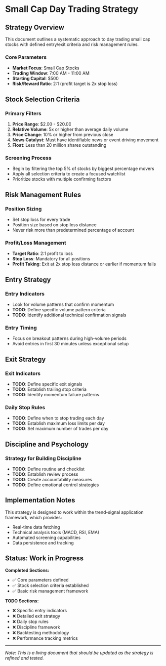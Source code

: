 # Small Cap Day Trading Strategy

## Strategy Overview

This document outlines a systematic approach to day trading small cap stocks with defined entry/exit criteria and risk management rules.

### Core Parameters
- **Market Focus**: Small Cap Stocks
- **Trading Window**: 7:00 AM - 11:00 AM
- **Starting Capital**: $500
- **Risk/Reward Ratio**: 2:1 (profit target is 2x stop loss)

## Stock Selection Criteria

### Primary Filters
1. **Price Range**: $2.00 - $20.00
2. **Relative Volume**: 5x or higher than average daily volume
3. **Price Change**: 10% or higher from previous close
4. **News Catalyst**: Must have identifiable news or event driving movement
5. **Float**: Less than 20 million shares outstanding

### Screening Process
- Begin by filtering the top 5% of stocks by biggest percentage movers
- Apply all selection criteria to create a focused watchlist
- Prioritize stocks with multiple confirming factors

## Risk Management Rules

### Position Sizing
- Set stop loss for every trade
- Position size based on stop loss distance
- Never risk more than predetermined percentage of account

### Profit/Loss Management
- **Target Ratio**: 2:1 profit to loss
- **Stop Loss**: Mandatory for all positions
- **Profit Taking**: Exit at 2x stop loss distance or earlier if momentum fails

## Entry Strategy

### Entry Indicators
- Look for volume patterns that confirm momentum
- **TODO**: Define specific volume pattern criteria
- **TODO**: Identify additional technical confirmation signals

### Entry Timing
- Focus on breakout patterns during high-volume periods
- Avoid entries in first 30 minutes unless exceptional setup

## Exit Strategy

### Exit Indicators
- **TODO**: Define specific exit signals
- **TODO**: Establish trailing stop criteria
- **TODO**: Identify momentum failure patterns

### Daily Stop Rules
- **TODO**: Define when to stop trading each day
- **TODO**: Establish maximum loss limits per day
- **TODO**: Set maximum number of trades per day

## Discipline and Psychology

### Strategy for Building Discipline
- **TODO**: Define routine and checklist
- **TODO**: Establish review process
- **TODO**: Create accountability measures
- **TODO**: Define emotional control strategies

## Implementation Notes

This strategy is designed to work within the trend-signal application framework, which provides:
- Real-time data fetching
- Technical analysis tools (MACD, RSI, EMA)
- Automated screening capabilities
- Data persistence and tracking

## Status: Work in Progress

**Completed Sections:**
- ✅ Core parameters defined
- ✅ Stock selection criteria established
- ✅ Basic risk management framework

**TODO Sections:**
- ❌ Specific entry indicators
- ❌ Detailed exit strategy
- ❌ Daily stop rules
- ❌ Discipline framework
- ❌ Backtesting methodology
- ❌ Performance tracking metrics

---

*Note: This is a living document that should be updated as the strategy is refined and tested.*
